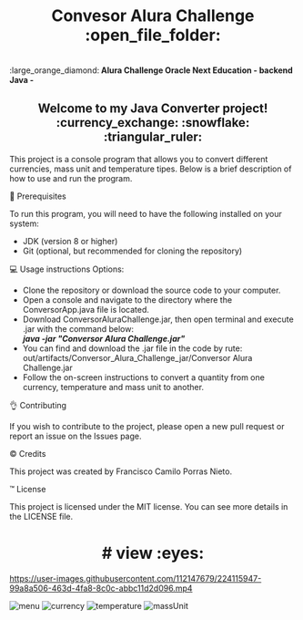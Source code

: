 <h1 align="center"> Convesor Alura Challenge :open_file_folder:</h1>
<br>
:large_orange_diamond:<b> Alura Challenge Oracle Next Education - backend Java - </b>

<h2 align="center">Welcome to my Java Converter project! :currency_exchange: :snowflake: :triangular_ruler:</h2>

This project is a console program that allows you to convert different currencies, mass unit and temperature tipes. Below is a brief description of how to use and run the program.

:floppy_disk: Prerequisites

To run this program, you will need to have the following installed on your system:

- JDK (version 8 or higher)
- Git (optional, but recommended for cloning the repository)

:computer: Usage instructions
Options:
- Clone the repository or download the source code to your computer.
- Open a console and navigate to the directory where the ConversorApp.java file is located.
- Download ConversorAluraChallenge.jar, then open terminal and execute .jar with the command below: 
<br><b><i> java -jar "Conversor Alura Challenge.jar"</i></b>
- You can find and download the .jar file in the code by rute: out/artifacts/Conversor_Alura_Challenge_jar/Conversor Alura Challenge.jar
- Follow the on-screen instructions to convert a quantity from one currency, temperature and mass unit to another.

:ok_hand: Contributing

If you wish to contribute to the project, please open a new pull request or report an issue on the Issues page.

:copyright: Credits

This project was created by Francisco Camilo Porras Nieto.

:tm: License

This project is licensed under the MIT license. You can see more details in the LICENSE file.


<h1 align="center"> # view :eyes:</h1>


https://user-images.githubusercontent.com/112147679/224115947-99a8a506-463d-4fa8-8c0c-abbc11d2d096.mp4

![menu](https://user-images.githubusercontent.com/112147679/223951094-3a48ec0d-ded2-4a12-aa4e-f53dc15a310c.png)
![currency](https://user-images.githubusercontent.com/112147679/223951137-9b2aa1ce-a049-4eaa-b524-2b6029beb5ff.png)
![temperature](https://user-images.githubusercontent.com/112147679/224110052-e2ed3aac-dbd8-4a0c-bece-e016617124f0.png)
![massUnit](https://user-images.githubusercontent.com/112147679/223951207-09f5eabe-b20e-4165-b060-10c9560761ae.png) 


